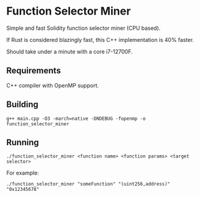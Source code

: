 # Function Selector Miner

Simple and fast Solidity function selector miner (CPU based).

If Rust is considered blazingly fast, this C++ implementation is 40% faster.

Should take under a minute with a core i7-12700F.

## Requirements

C++ compiler with OpenMP support.

## Building

```
g++ main.cpp -O3 -march=native -DNDEBUG -fopenmp -o function_selector_miner
```

## Running

```
./function_selector_miner <function name> <function params> <target selector>
```

For example: 

```
./function_selector_miner "someFunction" "(uint256,address)" "0x12345678"
```
